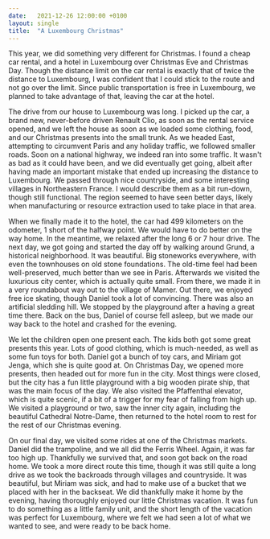 ```yaml
---
date:   2021-12-26 12:00:00 +0100
layout: single
title:  "A Luxembourg Christmas"
---
```

This year, we did something very different for Christmas. I found a cheap car rental, and a hotel in Luxembourg over Christmas Eve and Christmas Day. Though the distance limit on the car rental is exactly that of twice the distance to Luxembourg, I was confident that I could stick to the route and not go over the limit. Since public transportation is free in Luxembourg, we planned to take advantage of that, leaving the car at the hotel.

The drive from our house to Luxembourg was long. I picked up the car, a brand new, never-before driven Renault Clio, as soon as the rental service opened, and we left the house as soon as we loaded some clothing, food, and our Christmas presents into the small trunk. As we headed East, attempting to circumvent Paris and any holiday traffic, we followed smaller roads. Soon on a national highway, we indeed ran into some traffic. It wasn't as bad as it could have been, and we did eventually get going, albeit after having made an important mistake that ended up increasing the distance to Luxembourg. We passed through nice countryside, and some interesting villages in Northeastern France. I would describe them as a bit run-down, though still functional. The region seemed to have seen better days, likely when manufacturing or resource extraction used to take place in that area.

When we finally made it to the hotel, the car had 499 kilometers on the odometer, 1 short of the halfway point. We would have to do better on the way home. In the meantime, we relaxed after the long 6 or 7 hour drive. The next day, we got going and started the day off by walking around Grund, a historical neighborhood. It was beautiful. Big stoneworks everywhere, with even the townhouses on old stone foundations. The old-time feel had been well-preserved, much better than we see in Paris. Afterwards we visited the luxurious city center, which is actually quite small. From there, we made it in a very roundabout way out to the village of Mamer. Out there, we enjoyed free ice skating, though Daniel took a lot of convincing. There was also an artificial sledding hill. We stopped by the playground after a having a great time there. Back on the bus, Daniel of course fell asleep, but we made our way back to the hotel and crashed for the evening.

We let the children open one present each. The kids both got some great presents this year. Lots of good clothing, which is much-needed, as well as some fun toys for both. Daniel got a bunch of toy cars, and Miriam got Jenga, which she is quite good at. On Christmas Day, we opened more presents, then headed out for more fun in the city. Most things were closed, but the city has a fun little playground with a big wooden pirate ship, that was the main focus of the day. We also visited the Pfaffenthal elevator, which is quite scenic, if a bit of a trigger for my fear of falling from high up. We visited a playground or two, saw the inner city again, including the beautiful Cathedral Notre-Dame, then returned to the hotel room to rest for the rest of our Christmas evening.

On our final day, we visited some rides at one of the Christmas markets. Daniel did the trampoline, and we all did the Ferris Wheel. Again, it was far too high up. Thankfully we survived that, and soon got back on the road home. We took a more direct route this time, though it was still quite a long drive as we took the backroads through villages and countryside. It was beautiful, but Miriam was sick, and had to make use of a bucket that we placed with her in the backseat. We did thankfully make it home by the evening, having thoroughly enjoyed our little Christmas vacation. It was fun to do something as a little family unit, and the short length of the vacation was perfect for Luxembourg, where we felt we had seen a lot of what we wanted to see, and were ready to be back home.